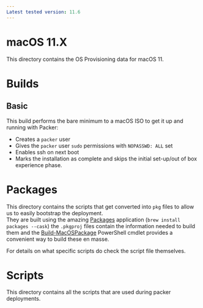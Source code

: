 ```yaml
---
Latest tested version: 11.6
---
```

# macOS 11.X
This directory contains the OS Provisioning data for macOS 11.  

# Builds
## Basic
This build performs the bare minimum to a macOS ISO to get it up and running with Packer:
* Creates a `packer` user
* Gives the `packer` user `sudo` permissions with `NOPASSWD: ALL` set
* Enables ssh on next boot
* Marks the installation as complete and skips the initial set-up/out of box experience phase.
# Packages
This directory contains the scripts that get converted into `pkg` files to allow us to easily bootstrap the deployment.  
They are built using the amazing [Packages](http://s.sudre.free.fr/Software/Packages/about.html) application (`brew install packages --cask`) the `.pkgproj` files contain the information needed to build them and the [Build-MacOSPackage](../../.build/code/Public/macOS/Build-MacOSPackage.ps1) PowerShell cmdlet provides a convenient way to build these en masse.

For details on what specific scripts do check the script file themselves.

# Scripts
This directory contains all the scripts that are used during packer deployments. 